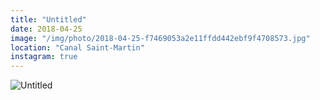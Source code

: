 ```yaml
---
title: "Untitled"
date: 2018-04-25
image: "/img/photo/2018-04-25-f7469053a2e11ffdd442ebf9f4708573.jpg"
location: "Canal Saint-Martin"
instagram: true
---
```


![Untitled](/img/photo/2018-04-25-f7469053a2e11ffdd442ebf9f4708573.jpg)
